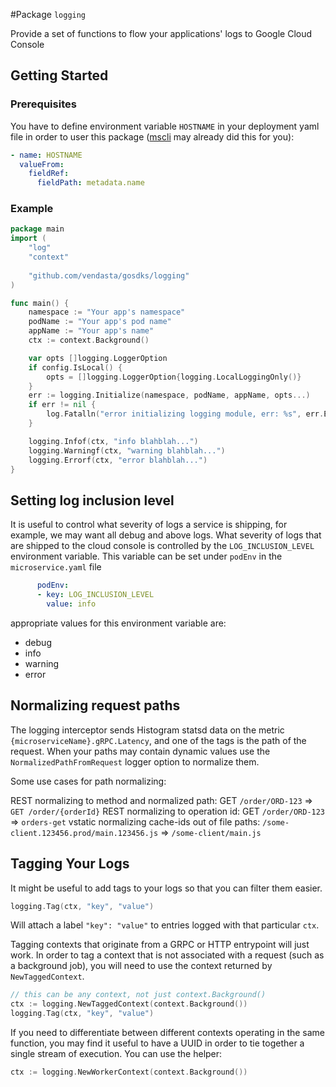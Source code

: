 #Package `logging`

Provide a set of functions to flow your applications' logs to Google Cloud Console

## Getting Started

### Prerequisites

You have to define environment variable `HOSTNAME` in your deployment yaml file in order to user this package 
([mscli](https://github.com/vendasta/mscli) may already did this for you):

```yaml
- name: HOSTNAME
  valueFrom:
    fieldRef:
      fieldPath: metadata.name
```

### Example

```go
package main
import (
    "log"
    "context"
    
    "github.com/vendasta/gosdks/logging"
)

func main() {
    namespace := "Your app's namespace"
    podName := "Your app's pod name"
    appName := "Your app's name"
    ctx := context.Background()

    var opts []logging.LoggerOption
    if config.IsLocal() {
        opts = []logging.LoggerOption{logging.LocalLoggingOnly()}
    }
    err := logging.Initialize(namespace, podName, appName, opts...)
    if err != nil {
        log.Fatalln("error initializing logging module, err: %s", err.Error())
    }

    logging.Infof(ctx, "info blahblah...")
    logging.Warningf(ctx, "warning blahblah...")
    logging.Errorf(ctx, "error blahblah...")
}
```

## Setting log inclusion level
It is useful to control what severity of logs a service is shipping, for example, we may want all debug and above logs. What severity of logs that are shipped to the cloud console is controlled by the `LOG_INCLUSION_LEVEL` environment variable.
This variable can be set under `podEnv` in the `microservice.yaml` file
```yaml
      podEnv:
      - key: LOG_INCLUSION_LEVEL
        value: info
```

appropriate values for this environment variable are:
- debug
- info
- warning
- error

## Normalizing request paths
The logging interceptor sends Histogram statsd data on the metric `{microserviceName}.gRPC.Latency`, and one of the tags is the path of the request. When your paths may contain dynamic values use the `NormalizedPathFromRequest` logger option to normalize them.

Some use cases for path normalizing:

REST normalizing to method and normalized path: GET `/order/ORD-123` => `GET /order/{orderId}`
REST normalizing to operation id: GET `/order/ORD-123` => `orders-get`
vstatic normalizing cache-ids out of file paths: `/some-client.123456.prod/main.123456.js` => `/some-client/main.js`

## Tagging Your Logs

It might be useful to add tags to your logs so that you can filter them easier.

```go
logging.Tag(ctx, "key", "value")
```

Will attach a label `"key": "value"` to entries logged with that particular `ctx`.

Tagging contexts that originate from a GRPC or HTTP entrypoint will just work. In order to tag a context that is not associated with a request (such as a background job), you will need to use the context returned by `NewTaggedContext`.

```go
// this can be any context, not just context.Background()
ctx := logging.NewTaggedContext(context.Background())
logging.Tag(ctx, "key", "value")
```

If you need to differentiate between different contexts operating in the same function, you may find it useful to have a UUID in order to tie together a single stream of execution. You can use the helper:
```go
ctx := logging.NewWorkerContext(context.Background())
```
